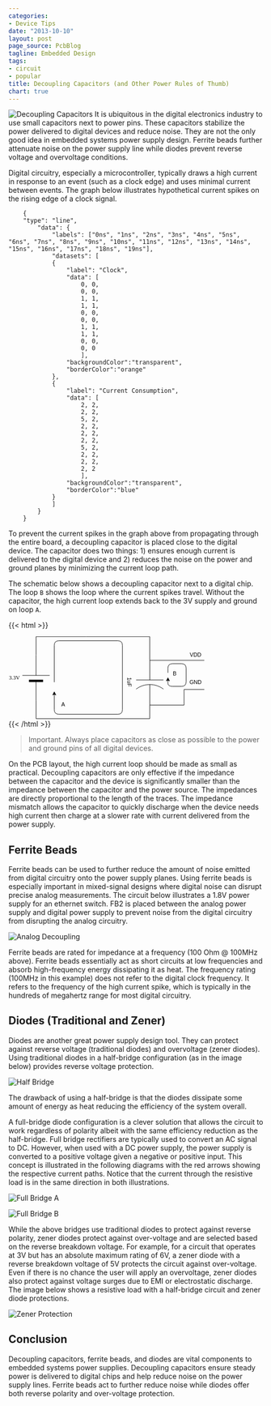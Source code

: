 ```yaml
---
categories:
- Device Tips
date: "2013-10-10"
layout: post
page_source: PcbBlog
tagline: Embedded Design
tags:
- circuit
- popular
title: Decoupling Capacitors (and Other Power Rules of Thumb)
chart: true
---
```

![Decoupling Capacitors](/images/decouple-caps.svg)
It is ubiquitous in the digital electronics industry to use small capacitors next to power pins.  These capacitors stabilize the power delivered to digital devices and reduce noise.  They are not the only good idea in embedded systems power supply design.  Ferrite beads further attenuate noise on the power supply line while diodes prevent reverse voltage and overvoltage conditions.

Digital circuitry, especially a microcontroller, typically draws a high current in response to an event (such as a clock edge) and uses minimal current between events.  The graph below illustrates hypothetical current spikes on the rising edge of a clock signal.

```chart
    {
    "type": "line",
        "data": {
            "labels": ["0ns", "1ns", "2ns", "3ns", "4ns", "5ns", "6ns", "7ns", "8ns", "9ns", "10ns", "11ns", "12ns", "13ns", "14ns", "15ns", "16ns", "17ns", "18ns", "19ns"],
            "datasets": [
            {
                "label": "Clock",
                "data": [
                    0, 0,
                    0, 0,
                    1, 1,
                    1, 1,
                    0, 0,
                    0, 0,
                    1, 1,
                    1, 1,
                    0, 0,
                    0, 0
                    ],
                "backgroundColor":"transparent",
                "borderColor":"orange"
            },
            {
                "label": "Current Consumption",
                "data": [
                    2, 2,
                    2, 2,
                    5, 2,
                    2, 2,
                    2, 2,
                    2, 2,
                    5, 2,
                    2, 2,
                    2, 2,
                    2, 2
                    ],
                "backgroundColor":"transparent",
                "borderColor":"blue"
            }
            ]
        }
    }
```

To prevent the current spikes in the graph above from propagating through the entire board, a decoupling capacitor is placed close to the digital device.  The capacitor does two things:  1) ensures enough current is delivered to the digital device and 2) reduces the noise on the power and ground planes by minimizing the current loop path.

The schematic below shows a decoupling capacitor next to a digital chip.  The loop `B` shows the loop where the current spikes travel.  Without the capacitor, the high current loop extends back to the 3V supply and ground on loop `A`.

{{< html >}}
<center>
<svg xmlns="http://www.w3.org/2000/svg" xmlns:xlink="http://www.w3.org/1999/xlink" version="1.1" width="560px" height="182px" viewBox="-0.5 -0.5 560 182"><defs/><g><path d="M 60.14 39.86 L 60.14 -0.14 L 169.86 -0.14" fill="none" stroke="#000000" stroke-miterlimit="10" pointer-events="none"/><path d="M 10 90 L 55 90 M 65 60 L 65 120 M 65 90 L 110 90" fill="none" stroke="#000000" stroke-miterlimit="10" transform="translate(0,90)scale(1,-1)translate(0,-90)rotate(-270,60,90)" pointer-events="none"/><rect x="51" y="75" width="4" height="30" fill="#000000" stroke="#000000" transform="translate(0,90)scale(1,-1)translate(0,-90)rotate(-270,60,90)" pointer-events="none"/><g transform="translate(-1.5,83.5)"><switch><foreignObject style="overflow:visible;" pointer-events="all" width="28" height="12" requiredFeatures="http://www.w3.org/TR/SVG11/feature#Extensibility"><div xmlns="http://www.w3.org/1999/xhtml" style="display: inline-block; font-size: 12px; font-family: Verdana; color: rgb(0, 0, 0); line-height: 1.2; vertical-align: top; white-space: nowrap; text-align: right;"><div xmlns="http://www.w3.org/1999/xhtml" style="display:inline-block;text-align:inherit;text-decoration:inherit;">3.3V</div></div></foreignObject><text x="14" y="12" fill="#000000" text-anchor="middle" font-size="12px" font-family="Verdana">3.3V</text></switch></g><path d="M 309.86 150.14 L 309.86 179.86 L 60.14 179.86 L 60.14 139.86" fill="none" stroke="#000000" stroke-miterlimit="10" pointer-events="none"/><path d="M 260 100 L 305 100 M 305 70 L 305 130 M 315 100 L 360 100 M 325 70 C 311.67 87.78 311.67 112.22 325 130" fill="none" stroke="#000000" stroke-miterlimit="10" transform="rotate(90,310,100)" pointer-events="none"/><g transform="translate(261.5,99.5)rotate(90,10.5,0)"><switch><foreignObject style="overflow:visible;" pointer-events="all" width="21" height="12" requiredFeatures="http://www.w3.org/TR/SVG11/feature#Extensibility"><div xmlns="http://www.w3.org/1999/xhtml" style="display: inline-block; font-size: 12px; font-family: Helvetica; color: rgb(0, 0, 0); line-height: 1.2; vertical-align: top; white-space: nowrap; text-align: center;"><div xmlns="http://www.w3.org/1999/xhtml" style="display:inline-block;text-align:inherit;text-decoration:inherit;">1uF</div></div></foreignObject><text x="11" y="12" fill="#000000" text-anchor="middle" font-size="12px" font-family="Helvetica">1uF</text></switch></g><path d="M 169.86 -0.14 L 309.86 -0.14 L 309.86 50.14" fill="none" stroke="#000000" stroke-miterlimit="10" pointer-events="none"/><path d="M 429.86 51.86 L 310 51.86" fill="none" stroke="#000000" stroke-miterlimit="10" pointer-events="none"/><path d="M 429.86 115.86 L 385.29 115.86 L 385.29 150.14 L 309.86 150.14" fill="none" stroke="#000000" stroke-miterlimit="10" pointer-events="none"/><image x="429.5" y="19.5" width="128" height="128" xlink:href="https://cdn3.iconfinder.com/data/icons/electronic-devices-vol-1-1/36/computer_chip_electronic_circuit_solicon_integrated-128.png" preserveAspectRatio="none" pointer-events="none"/><g transform="translate(397.5,33.5)"><switch><foreignObject style="overflow:visible;" pointer-events="all" width="25" height="12" requiredFeatures="http://www.w3.org/TR/SVG11/feature#Extensibility"><div xmlns="http://www.w3.org/1999/xhtml" style="display: inline-block; font-size: 12px; font-family: Helvetica; color: rgb(0, 0, 0); line-height: 1.2; vertical-align: top; width: 26px; white-space: nowrap; overflow-wrap: normal; text-align: center;"><div xmlns="http://www.w3.org/1999/xhtml" style="display:inline-block;text-align:inherit;text-decoration:inherit;white-space:normal;">VDD</div></div></foreignObject><text x="13" y="12" fill="#000000" text-anchor="middle" font-size="12px" font-family="Helvetica">VDD</text></switch></g><g transform="translate(396.5,93.5)"><switch><foreignObject style="overflow:visible;" pointer-events="all" width="27" height="12" requiredFeatures="http://www.w3.org/TR/SVG11/feature#Extensibility"><div xmlns="http://www.w3.org/1999/xhtml" style="display: inline-block; font-size: 12px; font-family: Helvetica; color: rgb(0, 0, 0); line-height: 1.2; vertical-align: top; width: 28px; white-space: nowrap; overflow-wrap: normal; text-align: center;"><div xmlns="http://www.w3.org/1999/xhtml" style="display:inline-block;text-align:inherit;text-decoration:inherit;white-space:normal;">GND</div></div></foreignObject><text x="14" y="12" fill="#000000" text-anchor="middle" font-size="12px" font-family="Helvetica">GND</text></switch></g><path d="M 100.14 99.86 L 100.14 19 Q 100.14 9 110.14 9 L 239.86 9 Q 249.86 9 249.86 19 L 249.86 160.14 Q 249.86 170.14 239.86 170.14 L 110.14 170.14 Q 100.14 170.14 100.14 160.14 L 100.14 126.23" fill="none" stroke="#000000" stroke-miterlimit="10" pointer-events="none"/><path d="M 100.14 120.98 L 103.64 127.98 L 100.14 126.23 L 96.64 127.98 Z" fill="#000000" stroke="#000000" stroke-miterlimit="10" pointer-events="none"/><g transform="translate(115.5,141.5)"><switch><foreignObject style="overflow:visible;" pointer-events="all" width="8" height="12" requiredFeatures="http://www.w3.org/TR/SVG11/feature#Extensibility"><div xmlns="http://www.w3.org/1999/xhtml" style="display: inline-block; font-size: 12px; font-family: Helvetica; color: rgb(0, 0, 0); line-height: 1.2; vertical-align: top; white-space: nowrap; text-align: center;"><div xmlns="http://www.w3.org/1999/xhtml" style="display:inline-block;text-align:inherit;text-decoration:inherit;background-color:#ffffff;">A</div></div></foreignObject><text x="4" y="12" fill="#000000" text-anchor="middle" font-size="12px" font-family="Helvetica">A</text></switch></g><path d="M 349.86 79.29 L 349.86 69.29 Q 349.86 59.29 359.86 59.29 L 379.86 59.29 Q 389.86 59.29 389.86 69.29 L 389.86 99 Q 389.86 109 379.86 109 L 359.86 109 Q 349.86 109 349.86 102.18 L 349.86 95.37" fill="none" stroke="#000000" stroke-miterlimit="10" pointer-events="none"/><path d="M 349.86 90.12 L 353.36 97.12 L 349.86 95.37 L 346.36 97.12 Z" fill="#000000" stroke="#000000" stroke-miterlimit="10" pointer-events="none"/><g transform="translate(360.5,74.5)"><switch><foreignObject style="overflow:visible;" pointer-events="all" width="8" height="12" requiredFeatures="http://www.w3.org/TR/SVG11/feature#Extensibility"><div xmlns="http://www.w3.org/1999/xhtml" style="display: inline-block; font-size: 12px; font-family: Helvetica; color: rgb(0, 0, 0); line-height: 1.2; vertical-align: top; white-space: nowrap; text-align: center;"><div xmlns="http://www.w3.org/1999/xhtml" style="display:inline-block;text-align:inherit;text-decoration:inherit;background-color:#ffffff;">B</div></div></foreignObject><text x="4" y="12" fill="#000000" text-anchor="middle" font-size="12px" font-family="Helvetica">B</text></switch></g></g></svg>
</center>
{{< /html >}}

> Important. Always place capacitors as close as possible to the power and ground pins of all digital devices.

On the PCB layout, the high current loop should be made as small as practical.  Decoupling capacitors are only effective if the impedance between the capacitor and the device is significantly smaller than the impedance between the capacitor and the power source.  The impedances are directly proportional to the length of the traces.  The impedance mismatch allows the capacitor to quickly discharge when the device needs high current then charge at a slower rate with current delivered from the power supply.

## Ferrite Beads

Ferrite beads can be used to further reduce the amount of noise emitted from digital circuitry onto the power supply planes.  Using ferrite beads is especially important in mixed-signal designs where digital noise can disrupt precise analog measurements.  The circuit below illustrates a 1.8V power supply for an ethernet switch.  FB2 is placed between the analog power supply and digital power supply to prevent noise from the digital circuitry from disrupting the analog circuitry.  

![Analog Decoupling](/images/analog-decouple.svg)

Ferrite beads are rated for impedance at a frequency (100 Ohm @ 100MHz above).  Ferrite beads essentially act as short circuits at low frequencies and absorb high-frequency energy dissipating it as heat.  The frequency rating (100MHz in this example) does not refer to the digital clock frequency.  It refers to the frequency of the high current spike, which is typically in the hundreds of megahertz range for most digital circuitry.

## Diodes (Traditional and Zener)

Diodes are another great power supply design tool.  They can protect against reverse voltage (traditional diodes) and overvoltage (zener diodes).  Using traditional diodes in a half-bridge configuration (as in the image below) provides reverse voltage protection.

![Half Bridge](/images/half-bridge.svg)

The drawback of using a half-bridge is that the diodes dissipate some amount of energy as heat reducing the efficiency of the system overall.  

A full-bridge diode configuration is a clever solution that allows the circuit to work regardless of polarity albeit with the same efficiency reduction as the half-bridge.  Full bridge rectifiers are typically used to convert an AC signal to DC.  However, when used with a DC power supply, the power supply is converted to a positive voltage given a negative or positive input.  This concept is illustrated in the following diagrams with the red arrows showing the respective current paths.  Notice that the current through the resistive load is in the same direction in both illustrations.

![Full Bridge A](/images/full-bridge-a.svg)

![Full Bridge B](/images/full-bridge-b.svg)


While the above bridges use traditional diodes to protect against reverse polarity, zener diodes protect against over-voltage and are selected based on the reverse breakdown voltage.  For example, for a circuit that operates at 3V but has an absolute maximum rating of 6V, a zener diode with a reverse breakdown voltage of 5V protects the circuit against over-voltage.  Even if there is no chance the user will apply an overvoltage, zener diodes also protect against voltage surges due to EMI or electrostatic discharge.  The image below shows a resistive load with a half-bridge circuit and zener diode protections.

![Zener Protection](/images/zener-protection.svg)

## Conclusion

Decoupling capacitors, ferrite beads, and diodes are vital components to embedded systems power supplies.  Decoupling capacitors ensure steady power is delivered to digital chips and help reduce noise on the power supply lines.  Ferrite beads act to further reduce noise while diodes offer both reverse polarity and over-voltage protection.
